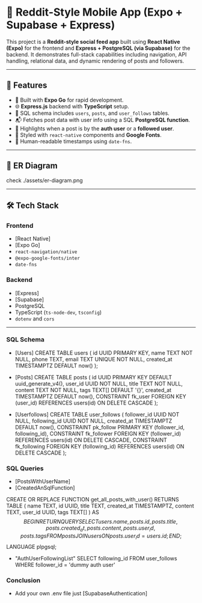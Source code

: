 # 📱 Reddit-Style Mobile App (Expo + Supabase + Express)

This project is a **Reddit-style social feed app** built using **React Native (Expo)** for the frontend and **Express + PostgreSQL (via Supabase)** for the backend. It demonstrates full-stack capabilities including navigation, API handling, relational data, and dynamic rendering of posts and followers.

---

## 🧠 Features

- 🔧 Built with **Expo Go** for rapid development.
- 🌐 **Express.js** backend with **TypeScript** setup.
- 🧾 SQL schema includes `users`, `posts`, and `user_follows` tables.
- 📬 Fetches post data with user info using a SQL **PostgreSQL function**.
- 🧠 Highlights when a post is by the **auth user** or a **followed user**.
- 💅 Styled with `react-native` components and **Google Fonts**.
- 📅 Human-readable timestamps using `date-fns`.

---

## 📸 ER Diagram
check ./assets/er-diagram.png

---

## 🛠️ Tech Stack

### Frontend
- [React Native]
- [Expo Go]
- `react-navigation/native`
- `@expo-google-fonts/inter`
- `date-fns`

### Backend
- [Express]
- [Supabase]
- PostgreSQL
- TypeScript (`ts-node-dev`, `tsconfig`)
- `dotenv` and `cors`

---

### SQL Schema
- [Users]
CREATE TABLE users (
  id UUID PRIMARY KEY,
  name TEXT NOT NULL,
  phone TEXT,
  email TEXT UNIQUE NOT NULL,
  created_at TIMESTAMPTZ DEFAULT now()
);
- [Posts]
CREATE TABLE posts (
  id UUID PRIMARY KEY DEFAULT uuid_generate_v4(),
  user_id UUID NOT NULL,
  title TEXT NOT NULL,
  content TEXT NOT NULL,
  tags TEXT[] DEFAULT '{}',
  created_at TIMESTAMPTZ DEFAULT now(),
  CONSTRAINT fk_user FOREIGN KEY (user_id) REFERENCES users(id) ON DELETE CASCADE
);

- [Userfollows]
CREATE TABLE user_follows (
  follower_id UUID NOT NULL,
  following_id UUID NOT NULL,
  created_at TIMESTAMPTZ DEFAULT now(),
  CONSTRAINT pk_follow PRIMARY KEY (follower_id, following_id),
  CONSTRAINT fk_follower FOREIGN KEY (follower_id) REFERENCES users(id) ON DELETE CASCADE,
  CONSTRAINT fk_following FOREIGN KEY (following_id) REFERENCES users(id) ON DELETE CASCADE
);

### SQL Queries
- [PostsWithUserName]
- [CreatedAnSqlFunction]

CREATE OR REPLACE FUNCTION get_all_posts_with_user()
RETURNS TABLE (
  name TEXT,
  id UUID,
  title TEXT,
  created_at TIMESTAMPTZ,
  content TEXT,
  user_id UUID,
  tags TEXT[]
)
AS $$
BEGIN
  RETURN QUERY
  SELECT 
    users.name,
    posts.id,
    posts.title,
    posts.created_at,
    posts.content,
    posts.user_id,
    posts.tags
  FROM posts
  JOIN users ON posts.user_id = users.id;
END;
$$ LANGUAGE plpgsql;

- "AuthUserFollowingList"
SELECT following_id
FROM user_follows
WHERE follower_id = 'dummy auth user'

### Conclusion
- Add your own .env file just [SupabaseAuthentication]


